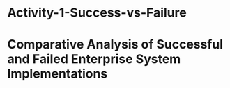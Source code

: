 # Activity-1-Success-vs-Failure
# Comparative Analysis of Successful and Failed Enterprise System Implementations
